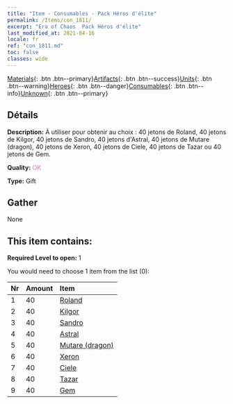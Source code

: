 ```yaml
---
title: "Item - Consumables - Pack Héros d'élite"
permalink: /Items/con_1811/
excerpt: "Era of Chaos  Pack Héros d'élite"
last_modified_at: 2021-04-16
locale: fr
ref: "con_1811.md"
toc: false
classes: wide
---
```

 [Materials](/fr/Items/){: .btn .btn--primary}[Artifacts](/fr/Items/Artifacts/){: .btn .btn--success}[Units](/fr/Items/Units/){: .btn .btn--warning}[Heroes](/fr/Items/Heroes/){: .btn .btn--danger}[Consumables](/fr/Items/Consumables/){: .btn .btn--info}[Unknown](/fr/Items/Unknown/){: .btn .btn--primary}

## Détails
 **Description:** À utiliser pour obtenir au choix : 40 jetons de Roland, 40 jetons de Kilgor, 40 jetons de Sandro, 40 jetons d'Astral, 40 jetons de Mutare (dragon), 40 jetons de Xeron, 40 jetons de Ciele, 40 jetons de Tazar ou 40 jetons de Gem.

 **Quality:** <span style="color: #DA70D6">OK</span>

 **Type:** Gift

## Gather

  None

## This item contains:

 **Required Level to open:** 1

 You would need to choose 1 item from the list (0):

  | Nr | Amount |     Item    |
  |:---|:-------|:------------|
  | 1 | 40 | [Roland](/fr/Items/her_362/) |  | 
  | 2 | 40 | [Kilgor](/fr/Items/her_374/) |  | 
  | 3 | 40 | [Sandro](/fr/Items/her_371/) |  | 
  | 4 | 40 | [Astral](/fr/Items/her_388/) |  | 
  | 5 | 40 | [Mutare (dragon)](/fr/Items/her_390/) |  | 
  | 6 | 40 | [Xeron](/fr/Items/her_383/) |  | 
  | 7 | 40 | [Ciele](/fr/Items/her_382/) |  | 
  | 8 | 40 | [Tazar](/fr/Items/her_393/) |  | 
  | 9 | 40 | [Gem](/fr/Items/her_369/) |  | 
